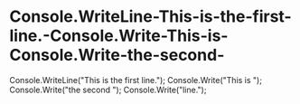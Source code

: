 # Console.WriteLine-This-is-the-first-line.-Console.Write-This-is-Console.Write-the-second-
Console.WriteLine("This is the first line.");  Console.Write("This is "); Console.Write("the second "); Console.Write("line.");
